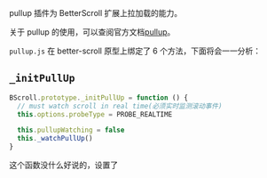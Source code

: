 pullup 插件为 BetterScroll 扩展上拉加载的能力。

关于 pullup 的使用，可以查阅官方文档[pullup](https://better-scroll.github.io/docs/zh-CN/plugins/pullup.html#%E4%BD%BF%E7%94%A8)。

`pullup.js` 在 better-scroll 原型上绑定了 6 个方法，下面将会一一分析：

## `_initPullUp`

```js
BScroll.prototype._initPullUp = function () {
  // must watch scroll in real time(必须实时监测滚动事件)
  this.options.probeType = PROBE_REALTIME

  this.pullupWatching = false
  this._watchPullUp()
}
```

这个函数没什么好说的，设置了
